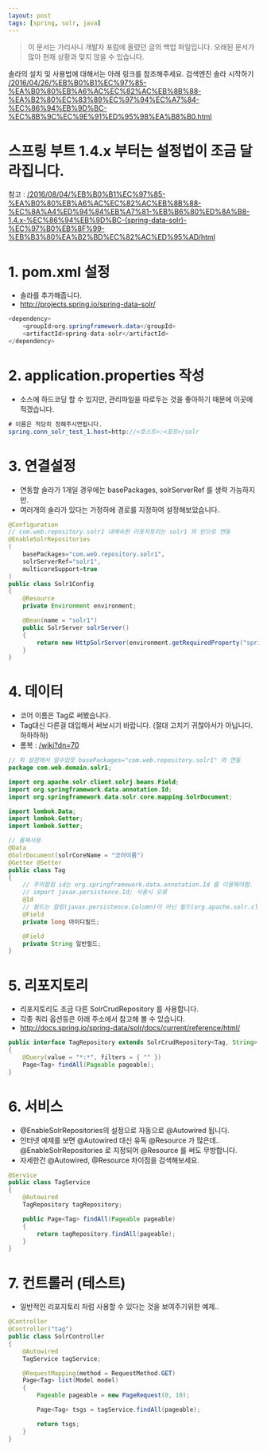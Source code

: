 ```yaml
---
layout: post
tags: [spring, solr, java]
---
```


> 이 문서는 가리사니 개발자 포럼에 올렸던 글의 백업 파일입니다.
오래된 문서가 많아 현재 상황과 맞지 않을 수 있습니다.


솔라의 설치 및 사용법에 대해서는 아래 링크를 참조해주세요.
검색엔진 솔라 시작하기
[/2016/04/26/%EB%B0%B1%EC%97%85-%EA%B0%80%EB%A6%AC%EC%82%AC%EB%8B%88-%EA%B2%80%EC%83%89%EC%97%94%EC%A7%84-%EC%86%94%EB%9D%BC-%EC%8B%9C%EC%9E%91%ED%95%98%EA%B8%B0.html](/2016/04/26/%EB%B0%B1%EC%97%85-%EA%B0%80%EB%A6%AC%EC%82%AC%EB%8B%88-%EA%B2%80%EC%83%89%EC%97%94%EC%A7%84-%EC%86%94%EB%9D%BC-%EC%8B%9C%EC%9E%91%ED%95%98%EA%B8%B0.html)


# 스프링 부트 1.4.x 부터는 설정법이 조금 달라집니다.
참고 : [/2016/08/04/%EB%B0%B1%EC%97%85-%EA%B0%80%EB%A6%AC%EC%82%AC%EB%8B%88-%EC%8A%A4%ED%94%84%EB%A7%81-%EB%B6%80%ED%8A%B8-1.4.x-%EC%86%94%EB%9D%BC-(spring-data-solr)-%EC%97%B0%EB%8F%99-%EB%B3%80%EA%B2%BD%EC%82%AC%ED%95%AD/html](/2016/08/04/%EB%B0%B1%EC%97%85-%EA%B0%80%EB%A6%AC%EC%82%AC%EB%8B%88-%EC%8A%A4%ED%94%84%EB%A7%81-%EB%B6%80%ED%8A%B8-1.4.x-%EC%86%94%EB%9D%BC-(spring-data-solr)-%EC%97%B0%EB%8F%99-%EB%B3%80%EA%B2%BD%EC%82%AC%ED%95%AD/html)


# 1. pom.xml 설정
- 솔라를 추가해줍니다.
- http://projects.spring.io/spring-data-solr/
``` java
<dependency>
	<groupId>org.springframework.data</groupId>
	<artifactId>spring-data-solr</artifactId>
</dependency>
```


# 2. application.properties 작성
- 소스에 하드코딩 할 수 있지만, 관리파일을 따로두는 것을 좋아하기 때문에 이곳에 적겠습니다.
``` java
# 이름은 적당히 정해주시면됩니다.
spring.conn_solr_test_1.host=http://<호스트>:<포트>/solr
```


# 3. 연결설정
- 연동할 솔라가 1개일 경우에는 basePackages, solrServerRef 를 생략 가능하지만.
- 여러개의 솔라가 있다는 가정하에 경로를 지정하여 설정해보았습니다.
``` java
@Configuration
// com.web.repository.solr1 내에속한 리포지토리는 solr1 의 빈으로 연동
@EnableSolrRepositories
(
	basePackages="com.web.repository.solr1",
	solrServerRef="solr1",
	multicoreSupport=true
)
public class Solr1Config
{
	@Resource
    private Environment environment;

	@Bean(name = "solr1")
    public SolrServer solrServer()
	{
        return new HttpSolrServer(environment.getRequiredProperty("spring.conn_solr_test_1.host"));
    }
}
```


# 4. 데이터
- 코어 이름은 Tag로 써봤습니다.
- Tag대신 다른걸 대입해서 써보시기 바랍니다.
(절대 고치기 귀찮아서가 아닙니다. 하하하하)
- 롬복 : [/wiki?dn=70](/wiki?dn=70)
``` java
// 위 설정에서 알수있듯 basePackages="com.web.repository.solr1" 와 연동
package com.web.domain.solr1;

import org.apache.solr.client.solrj.beans.Field;
import org.springframework.data.annotation.Id;
import org.springframework.data.solr.core.mapping.SolrDocument;

import lombok.Data;
import lombok.Getter;
import lombok.Setter;

// 롬복사용
@Data
@SolrDocument(solrCoreName = "코어이름")
@Getter @Setter
public class Tag
{
	// 주의할점 id는 org.springframework.data.annotation.Id 를 이용해야함.
	// import javax.persistence.Id; 사용시 오류
	@Id
	// 필드는 컬럼(javax.persistence.Column)이 아닌 필드(org.apache.solr.client.solrj.beans.Field)를 써야합니다.
	@Field
	private long 아이디필드;

	@Field
	private String 일반필드;
}
```


# 5. 리포지토리
- 리포지토리도 조금 다른 SolrCrudRepository 를 사용합니다.
- 각종 쿼리 옵션등은 아래 주소에서 참고해 볼 수 있습니다.
- http://docs.spring.io/spring-data/solr/docs/current/reference/html/
``` java
public interface TagRepository extends SolrCrudRepository<Tag, String>
{
	@Query(value = "*:*", filters = { "" })
	Page<Tag> findAll(Pageable pageable);
}
```


# 6. 서비스
- @EnableSolrRepositories의 설정으로 자동으로 @Autowired 됩니다.
- 인터넷 예제를 보면 @Autowired 대신 유독 @Resource 가 많은데.. @EnableSolrRepositories 로 지정되어 @Resource 를 써도 무방합니다.
- 자세한건 @Autowired, @Resource  차이점을 검색해보세요.
``` java
@Service
public class TagService
{
	@Autowired
	TagRepository tagRepository;

	public Page<Tag> findAll(Pageable pageable)
	{
		return tagRepository.findAll(pageable);
	}
}
```


# 7. 컨트롤러 (테스트)
- 일반적인 리포지토리 처럼 사용할 수 있다는 것을 보여주기위한 예제..
``` java
@Controller
@Controller("tag")
public class SolrController
{
	@Autowired
	TagService tagService;

	@RequestMapping(method = RequestMethod.GET)
	Page<Tag> list(Model model)
	{
		Pageable pageable = new PageRequest(0, 10);

		Page<Tag> tsgs = tagService.findAll(pageable);

		return tsgs;
	}
}
```